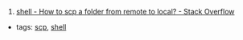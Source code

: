 1. [shell - How to scp a folder from remote to local? - Stack Overflow](https://stackoverflow.com/questions/11304895/how-to-scp-a-folder-from-remote-to-local)
  * tags: [scp](tags/scp.md), [shell](tags/shell.md)
